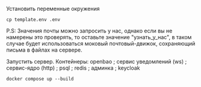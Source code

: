 Установить переменные окружения
```
cp template.env .env
```
P.S: Значения почты можно запросить у нас, однако если вы не намерены это проверять, то оставьте значение "узнать_у_нас", в таком случае будет использоваться моковый почтовый-движок, сохраняющий письма в файлах на сервере.

Запустить сервер. Контейнеры: openbao ; сервис уведомлений (ws) ; сервис-ядро (http) ; psql ; redis ; админка ; keycloak
```
docker compose up --build
```
